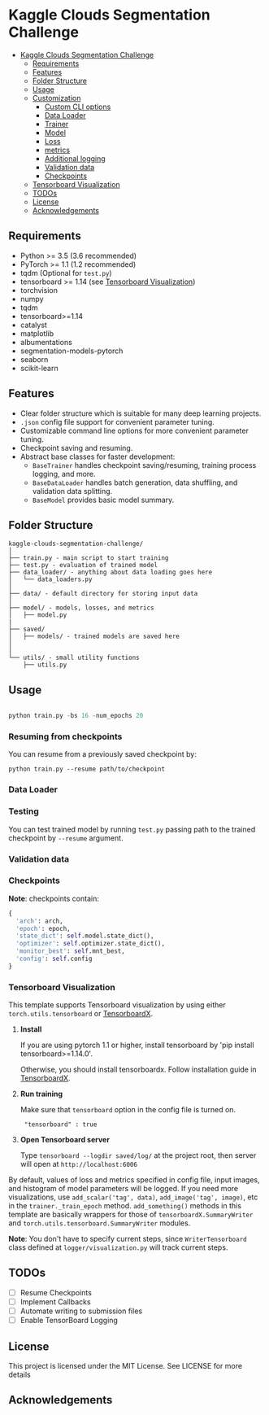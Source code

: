 # Kaggle Clouds Segmentation Challenge



* [Kaggle Clouds Segmentation Challenge](#kaggle-clouds-segmentation-challenge)
	* [Requirements](#requirements)
	* [Features](#features)
	* [Folder Structure](#folder-structure)
	* [Usage](#usage)
	* [Customization](#customization)
		* [Custom CLI options](#custom-cli-options)
		* [Data Loader](#data-loader)
		* [Trainer](#trainer)
		* [Model](#model)
		* [Loss](#loss)
		* [metrics](#metrics)
		* [Additional logging](#additional-logging)
		* [Validation data](#validation-data)
		* [Checkpoints](#checkpoints)
    * [Tensorboard Visualization](#tensorboard-visualization)
	* [TODOs](#todos)
	* [License](#license)
	* [Acknowledgements](#acknowledgements)

<!-- /code_chunk_output -->

## Requirements
* Python >= 3.5 (3.6 recommended)
* PyTorch >= 1.1 (1.2 recommended)
* tqdm (Optional for `test.py`)
* tensorboard >= 1.14 (see [Tensorboard Visualization](#tensorboard-visualization))
* torchvision
* numpy
* tqdm
* tensorboard>=1.14
* catalyst
* matplotlib
* albumentations
* segmentation-models-pytorch
* seaborn
* scikit-learn


## Features
* Clear folder structure which is suitable for many deep learning projects.
* `.json` config file support for convenient parameter tuning.
* Customizable command line options for more convenient parameter tuning.
* Checkpoint saving and resuming.
* Abstract base classes for faster development:
  * `BaseTrainer` handles checkpoint saving/resuming, training process logging, and more.
  * `BaseDataLoader` handles batch generation, data shuffling, and validation data splitting.
  * `BaseModel` provides basic model summary.

## Folder Structure
  ```
  kaggle-clouds-segmentation-challenge/
  │
  ├── train.py - main script to start training
  ├── test.py - evaluation of trained model
  ├── data_loader/ - anything about data loading goes here
  │   └── data_loaders.py
  │
  ├── data/ - default directory for storing input data
  │
  ├── model/ - models, losses, and metrics
  │   ├── model.py
  |
  ├── saved/
  │   ├── models/ - trained models are saved here
  │  
  │
  └── utils/ - small utility functions
      ├── utils.py

  ```

## Usage
```py

python train.py -bs 16 -num_epochs 20

```



### Resuming from checkpoints
You can resume from a previously saved checkpoint by:

  ```
  python train.py --resume path/to/checkpoint
  ```



### Data Loader

### Testing
You can test trained model by running `test.py` passing path to the trained checkpoint by `--resume` argument.

### Validation data


### Checkpoints

**Note**: checkpoints contain:
  ```python
  {
    'arch': arch,
    'epoch': epoch,
    'state_dict': self.model.state_dict(),
    'optimizer': self.optimizer.state_dict(),
    'monitor_best': self.mnt_best,
    'config': self.config
  }
  ```

### Tensorboard Visualization
This template supports Tensorboard visualization by using either  `torch.utils.tensorboard` or [TensorboardX](https://github.com/lanpa/tensorboardX).

1. **Install**

    If you are using pytorch 1.1 or higher, install tensorboard by 'pip install tensorboard>=1.14.0'.

    Otherwise, you should install tensorboardx. Follow installation guide in [TensorboardX](https://github.com/lanpa/tensorboardX).

2. **Run training** 

    Make sure that `tensorboard` option in the config file is turned on.

    ```
     "tensorboard" : true
    ```

3. **Open Tensorboard server** 

    Type `tensorboard --logdir saved/log/` at the project root, then server will open at `http://localhost:6006`

By default, values of loss and metrics specified in config file, input images, and histogram of model parameters will be logged.
If you need more visualizations, use `add_scalar('tag', data)`, `add_image('tag', image)`, etc in the `trainer._train_epoch` method.
`add_something()` methods in this template are basically wrappers for those of `tensorboardX.SummaryWriter` and `torch.utils.tensorboard.SummaryWriter` modules. 

**Note**: You don't have to specify current steps, since `WriterTensorboard` class defined at `logger/visualization.py` will track current steps.



## TODOs

- [ ] Resume Checkpoints
- [ ] Implement Callbacks
- [ ] Automate writing to submission files
- [ ] Enable TensorBoard Logging 

## License
This project is licensed under the MIT License. See  LICENSE for more details

## Acknowledgements
